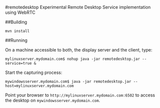 #remotedesktop
Experimental Remote Desktop Service implementation using WebRTC

##Building

```
mvn install
```

##Running

On a machine accessible to both, the display server and the client, type:

```
mylinuxserver.mydomain.com$ nohup java -jar remotedesktop.jar --service=true &
```

Start the capturing process:

```
mywindowsserver.mydomain.com$ java -jar remotedesktop.jar --host=mylinuxserver.mydomain.com
```

Point your browser to ``http://mylinuxserver.mydomain.com:6502`` to access the desktop
on ``mywindowsserver.mydomain.com``.



